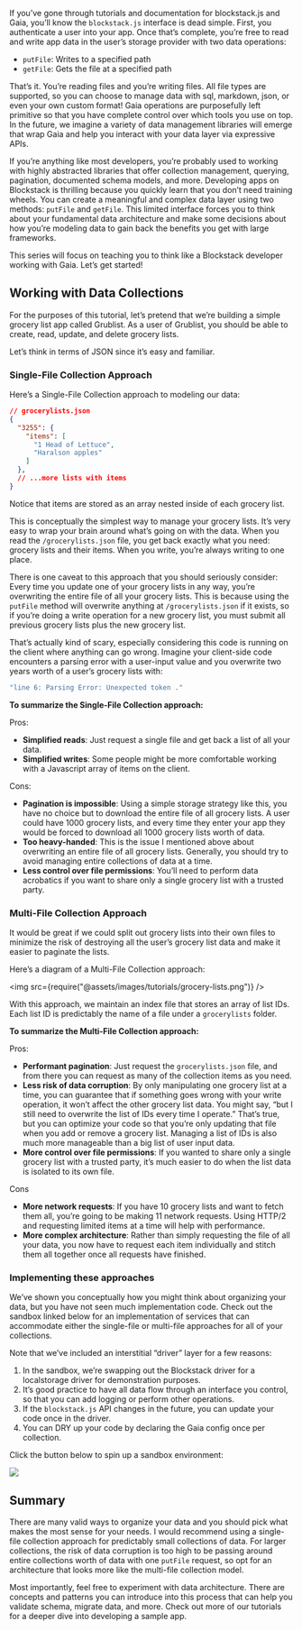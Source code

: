 If you’ve gone through tutorials and documentation for blockstack.js and Gaia, you’ll know the `blockstack.js` interface is dead simple. First, you authenticate a user into your app. Once that’s complete, you’re free to read and write app data in the user’s storage provider with two data operations:

- `putFile`: Writes to a specified path
- `getFile`: Gets the file at a specified path

That’s it. You’re reading files and you’re writing files. All file types are supported, so you can choose to manage data with sql, markdown, json, or even your own custom format! Gaia operations are purposefully left primitive so that you have complete control over which tools you use on top. In the future, we imagine a variety of data management libraries will emerge that wrap Gaia and help you interact with your data layer via expressive APIs.

If you’re anything like most developers, you’re probably used to working with highly abstracted libraries that offer collection management, querying, pagination, documented schema models, and more. Developing apps on Blockstack is thrilling because you quickly learn that you don’t need training wheels. You can create a meaningful and complex data layer using two methods: `putFile` and `getFile`. This limited interface forces you to think about your fundamental data architecture and make some decisions about how you’re modeling data to gain back the benefits you get with large frameworks.

This series will focus on teaching you to think like a Blockstack developer working with Gaia. Let’s get started!

## Working with Data Collections

For the purposes of this tutorial, let’s pretend that we’re building a simple grocery list app called Grublist. As a user of Grublist, you should be able to create, read, update, and delete grocery lists.

Let’s think in terms of JSON since it’s easy and familiar.

### Single-File Collection Approach

Here’s a Single-File Collection approach to modeling our data:

```json
// grocerylists.json
{
  "3255": {
    "items": [
      "1 Head of Lettuce",
      "Haralson apples"
    ]
  },
  // ...more lists with items
}
```

Notice that items are stored as an array nested inside of each grocery list.

This is conceptually the simplest way to manage your grocery lists. It’s very easy to wrap your brain around what’s going on with the data. When you read the `/grocerylists.json` file, you get back exactly what you need: grocery lists and their items. When you write, you’re always writing to one place.

There is one caveat to this approach that you should seriously consider: Every time you update one of your grocery lists in any way, you’re overwriting the entire file of all your grocery lists. This is because using the `putFile` method will overwrite anything at `/grocerylists.json` if it exists, so if you’re doing a write operation for a new grocery list, you must submit all previous grocery lists plus the new grocery list.

That’s actually kind of scary, especially considering this code is running on the client where anything can go wrong. Imagine your client-side code encounters a parsing error with a user-input value and you overwrite two years worth of a user’s grocery lists with:

```bash
"line 6: Parsing Error: Unexpected token ."
```

**To summarize the Single-File Collection approach:**

Pros:

- **Simplified reads**: Just request a single file and get back a list of all your data.
- **Simplified writes**: Some people might be more comfortable working with a Javascript array of items on the client.

Cons:

- **Pagination is impossible**: Using a simple storage strategy like this, you have no choice but to download the entire file of all grocery lists. A user could have 1000 grocery lists, and every time they enter your app they would be forced to download all 1000 grocery lists worth of data.
- **Too heavy-handed**: This is the issue I mentioned above about overwriting an entire file of all grocery lists. Generally, you should try to avoid managing entire collections of data at a time.
- **Less control over file permissions**: You’ll need to perform data acrobatics if you want to share only a single grocery list with a trusted party.

### Multi-File Collection Approach

It would be great if we could split out grocery lists into their own files to minimize the risk of destroying all the user’s grocery list data and make it easier to paginate the lists.

Here’s a diagram of a Multi-File Collection approach:

<img src={require("@assets/images/tutorials/grocery-lists.png")} />

With this approach, we maintain an index file that stores an array of list IDs. Each list ID is predictably the name of a file under a `grocerylists` folder.

**To summarize the Multi-File Collection approach:**

Pros:

- **Performant pagination**: Just request the `grocerylists.json` file, and from there you can request as many of the collection items as you need.
- **Less risk of data corruption**: By only manipulating one grocery list at a time, you can guarantee that if something goes wrong with your write operation, it won’t affect the other grocery list data. You might say, “but I still need to overwrite the list of IDs every time I operate.” That’s true, but you can optimize your code so that you’re only updating that file when you add or remove a grocery list. Managing a list of IDs is also much more manageable than a big list of user input data.
- **More control over file permissions**: If you wanted to share only a single grocery list with a trusted party, it’s much easier to do when the list data is isolated to its own file.

Cons

- **More network requests**: If you have 10 grocery lists and want to fetch them all, you’re going to be making 11 network requests. Using HTTP/2 and requesting limited items at a time will help with performance.
- **More complex architecture**: Rather than simply requesting the file of all your data, you now have to request each item individually and stitch them all together once all requests have finished.

### Implementing these approaches

We’ve shown you conceptually how you might think about organizing your data, but you have not seen much implementation code. Check out the sandbox linked below for an implementation of services that can accommodate either the single-file or multi-file approaches for all of your collections.

Note that we’ve included an interstitial “driver” layer for a few reasons:

1.  In the sandbox, we’re swapping out the Blockstack driver for a localstorage driver for demonstration purposes.
2.  It’s good practice to have all data flow through an interface you control, so that you can add logging or perform other operations.
3.  If the `blockstack.js` API changes in the future, you can update your code once in the driver.
4.  You can DRY up your code by declaring the Gaia config once per collection.

Click the button below to spin up a sandbox environment:

<a href="https://codesandbox.io/s/8kzmjjr9nj" target="_blank">
    <div>
        <img src={require("@assets/images/tutorials/edit-sandbox.png")} style={{width: 'auto !important'}} />
    </div>
</a>

## Summary

There are many valid ways to organize your data and you should pick what makes the most sense for your needs. I would recommend using a single-file collection approach for predictably small collections of data. For larger collections, the risk of data corruption is too high to be passing around entire collections worth of data with one `putFile` request, so opt for an architecture that looks more like the multi-file collection model.

Most importantly, feel free to experiment with data architecture. There are concepts and patterns you can introduce into this process that can help you validate schema, migrate data, and more. Check out more of our tutorials for a deeper dive into developing a sample app.
